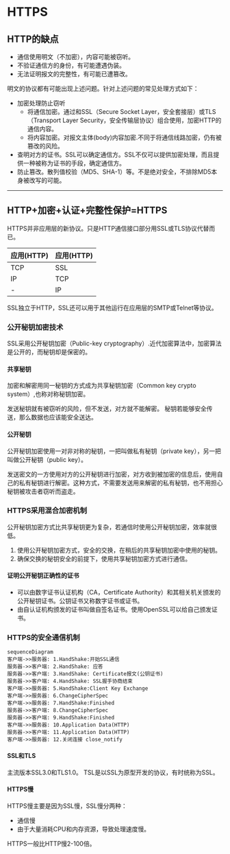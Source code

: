 # HTTPS

## HTTP的缺点
- 通信使用明文（不加密），内容可能被窃听。
- 不验证通信方的身份，有可能遭遇伪装。
- 无法证明报文的完整性，有可能已遭篡改。

明文的协议都有可能出现上述问题。针对上述问题的常见处理方式如下：

- 加密处理防止窃听
    - 将通信加密。通过和SSL（Secure Socket Layer，安全套接层）或TLS（Transport Layer Security，安全传输层协议）组合使用，加密HTTP的通信内容。
    - 将内容加密。对报文主体(body)内容加密.不同于将通信线路加密，仍有被篡改的风险。
- 查明对方的证书。SSL可以确定通信方。SSL不仅可以提供加密处理，而且提供一种被称为证书的手段，确定通信方。
- 防止篡改。散列值校验（MD5、SHA-1）等。不是绝对安全，不排除MD5本身被改写的可能。

---

## HTTP+加密+认证+完整性保护=HTTPS

HTTPS并非应用层的新协议。只是HTTP通信接口部分用SSL或TLS协议代替而已。


应用(HTTP) | 应用(HTTP)
---|---
TCP | SSL
IP | TCP
-  | IP

SSL独立于HTTP，SSL还可以用于其他运行在应用层的SMTP或Telnet等协议。

### 公开秘钥加密技术

SSL采用公开秘钥加密（Public-key cryptography）.近代加密算法中，加密算法是公开的，而秘钥却是保密的。

#### 共享秘钥

加密和解密用同一秘钥的方式成为共享秘钥加密（Common key crypto system）,也称对称秘钥加密。

发送秘钥就有被窃听的风险，但不发送，对方就不能解密。
秘钥若能够安全传送，那么数据也应该能安全送达。

#### 公开秘钥
公开秘钥加密使用一对非对称的秘钥，一把叫做私有秘钥（private key），另一把叫做公开秘钥（public key）。

发送密文的一方使用对方的公开秘钥进行加密，对方收到被加密的信息后，使用自己的私有秘钥进行解密。这种方式，不需要发送用来解密的私有秘钥，也不用担心秘钥被攻击者窃听而盗走。

### HTTPS采用混合加密机制

公开秘钥加密方式比共享秘钥更为复杂，若通信时使用公开秘钥加密，效率就很低。

1. 使用公开秘钥加密方式，安全的交换，在稍后的共享秘钥加密中使用的秘钥。
2. 确保交换的秘钥安全的前提下，使用共享秘钥加密方式进行通信。


#### 证明公开秘钥正确性的证书

- 可以由数字证书认证机构（CA，Certificate Authority）和其相关机关颁发的公开秘钥证书。公钥证书又称数字证书或证书。
- 由自认证机构颁发的证书叫做自签名证书。使用OpenSSL可以给自己颁发证书。


### HTTPS的安全通信机制


```
sequenceDiagram
客户端->>服务器: 1.HandShake:开始SSL通信
服务器->>客户端: 2.HandShake: 应答
服务器->>客户端: 3.HandShake: Certificate报文(公钥证书)
服务器->>客户端: 4.HandShake: SSL握手协商结束
客户端->>服务器: 5.HandShake:Client Key Exchange
客户端->>服务器: 6.ChangeCipherSpec
客户端->>服务器: 7.HandShake:Finished
服务器->>客户端: 8.ChangeCipherSpec
服务器->>客户端: 9.HandShake:Finished
客户端->>服务器: 10.Application Data(HTTP)
服务器->>客户端: 11.Application Data(HTTP)
客户端->>服务器: 12.关闭连接 close_notify
```

#### SSL和TLS

主流版本SSL3.0和TLS1.0。
TSL是以SSL为原型开发的协议，有时统称为SSL。

#### HTTPS慢
HTTPS慢主要是因为SSL慢，SSL慢分两种：
- 通信慢
- 由于大量消耗CPU和内存资源，导致处理速度慢。

HTTPS一般比HTTP慢2-100倍。







